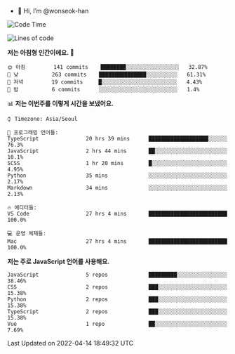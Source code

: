 - 👋 Hi, I’m @wonseok-han

<!---
wonseok-han/wonseok-han is a ✨ special ✨ repository because its `README.md` (this file) appears on your GitHub profile.
You can click the Preview link to take a look at your changes.
--->

<!--START_SECTION:waka-->
![Code Time](http://img.shields.io/badge/Code%20Time-357%20hrs%2024%20mins-blue)

![Lines of code](https://img.shields.io/badge/%EC%A0%80%EB%8A%94%20%EC%97%AC%ED%83%9C%EA%B9%8C%EC%A7%80%20-223%20Thousand%20%EC%A4%84%EC%9D%98%20%EC%BD%94%EB%93%9C%EB%A5%BC%20%EC%9E%91%EC%84%B1%ED%96%88%EC%96%B4%EC%9A%94.-blue)

**저는 아침형 인간이에요. 🐤** 

```text
🌞 아침         141 commits    ████████░░░░░░░░░░░░░░░░░   32.87% 
🌆 낮　         263 commits    ███████████████░░░░░░░░░░   61.31% 
🌃 저녁         19 commits     █░░░░░░░░░░░░░░░░░░░░░░░░   4.43% 
🌙 밤　         6 commits      ░░░░░░░░░░░░░░░░░░░░░░░░░   1.4%

```


📊 **저는 이번주를 이렇게 시간을 보냈어요.** 

```text
⌚︎ Timezone: Asia/Seoul

💬 프로그래밍 언어들: 
TypeScript               20 hrs 39 mins      ███████████████████░░░░░░   76.3% 
JavaScript               2 hrs 44 mins       ██░░░░░░░░░░░░░░░░░░░░░░░   10.1% 
SCSS                     1 hr 20 mins        █░░░░░░░░░░░░░░░░░░░░░░░░   4.95% 
Python                   35 mins             ░░░░░░░░░░░░░░░░░░░░░░░░░   2.17% 
Markdown                 34 mins             ░░░░░░░░░░░░░░░░░░░░░░░░░   2.13%

🔥 에디터들: 
VS Code                  27 hrs 4 mins       █████████████████████████   100.0%

💻 운영 체제들: 
Mac                      27 hrs 4 mins       █████████████████████████   100.0%

```

**저는 주로 JavaScript 언어를 사용해요.** 

```text
JavaScript               5 repos             █████████░░░░░░░░░░░░░░░░   38.46% 
CSS                      2 repos             ███░░░░░░░░░░░░░░░░░░░░░░   15.38% 
Python                   2 repos             ███░░░░░░░░░░░░░░░░░░░░░░   15.38% 
TypeScript               2 repos             ███░░░░░░░░░░░░░░░░░░░░░░   15.38% 
Vue                      1 repo              ██░░░░░░░░░░░░░░░░░░░░░░░   7.69%

```



 Last Updated on 2022-04-14 18:49:32 UTC
<!--END_SECTION:waka-->
